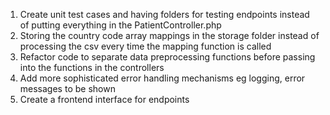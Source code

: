1. Create unit test cases and having folders for testing endpoints instead of putting everything in the PatientController.php
2. Storing the country code array mappings in the storage folder instead of processing the csv every time the mapping function is called
3. Refactor code to separate data preprocessing functions before passing into the functions in the controllers
4. Add more sophisticated error handling mechanisms eg logging, error messages to be shown
5. Create a frontend interface for endpoints
